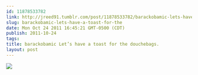 ```yaml
---
id: 11878533782
link: http://jreed91.tumblr.com/post/11878533782/barackobamic-lets-have-a-toast-for-the
slug: barackobamic-lets-have-a-toast-for-the
date: Mon Oct 24 2011 16:45:21 GMT-0500 (CDT)
publish: 2011-10-24
tags: 
title: barackobamic Let’s have a toast for the douchebags.
layout: post
---
```



![](http://24.media.tumblr.com/tumblr_lswq9dV9YI1qzc2rao1_1280.jpg)

